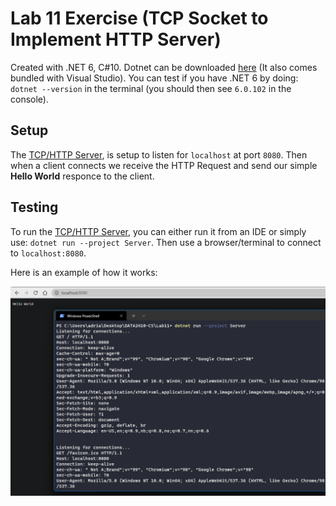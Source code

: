 # Lab 11 Exercise (TCP Socket to Implement HTTP Server)

Created with .NET 6, C#10. Dotnet can be downloaded [here](https://dotnet.microsoft.com/en-us/download) (It also comes bundled with Visual Studio). You can test if you have .NET 6 by doing: `dotnet --version` in the terminal (you should then see `6.0.102` in the console).

## Setup

The [TCP/HTTP Server](https://github.com/s341507/DATA2410-Csharp/blob/main/Lab11/Server/Program.cs), is setup to listen for `localhost` at port `8080`. Then when a client connects we receive the HTTP Request and send our simple **Hello World** responce to the client.

## Testing

To run the [TCP/HTTP Server](https://github.com/s341507/DATA2410-Csharp/blob/main/Lab11/Server/Program.cs), you can either run it from an IDE or simply use: `dotnet run --project Server`. Then use a browser/terminal to connect to `localhost:8080`.

Here is an example of how it works:

![](./test.png)

